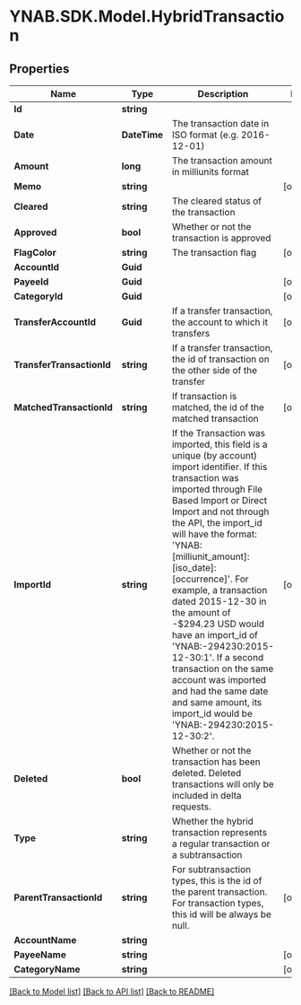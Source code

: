 # YNAB.SDK.Model.HybridTransaction
## Properties

Name | Type | Description | Notes
------------ | ------------- | ------------- | -------------
**Id** | **string** |  | 
**Date** | **DateTime** | The transaction date in ISO format (e.g. 2016-12-01) | 
**Amount** | **long** | The transaction amount in milliunits format | 
**Memo** | **string** |  | [optional] 
**Cleared** | **string** | The cleared status of the transaction | 
**Approved** | **bool** | Whether or not the transaction is approved | 
**FlagColor** | **string** | The transaction flag | [optional] 
**AccountId** | **Guid** |  | 
**PayeeId** | **Guid** |  | [optional] 
**CategoryId** | **Guid** |  | [optional] 
**TransferAccountId** | **Guid** | If a transfer transaction, the account to which it transfers | [optional] 
**TransferTransactionId** | **string** | If a transfer transaction, the id of transaction on the other side of the transfer | [optional] 
**MatchedTransactionId** | **string** | If transaction is matched, the id of the matched transaction | [optional] 
**ImportId** | **string** | If the Transaction was imported, this field is a unique (by account) import identifier.  If this transaction was imported through File Based Import or Direct Import and not through the API, the import_id will have the format: &#39;YNAB:[milliunit_amount]:[iso_date]:[occurrence]&#39;.  For example, a transaction dated 2015-12-30 in the amount of -$294.23 USD would have an import_id of &#39;YNAB:-294230:2015-12-30:1&#39;.  If a second transaction on the same account was imported and had the same date and same amount, its import_id would be &#39;YNAB:-294230:2015-12-30:2&#39;. | [optional] 
**Deleted** | **bool** | Whether or not the transaction has been deleted.  Deleted transactions will only be included in delta requests. | 
**Type** | **string** | Whether the hybrid transaction represents a regular transaction or a subtransaction | 
**ParentTransactionId** | **string** | For subtransaction types, this is the id of the parent transaction.  For transaction types, this id will be always be null. | [optional] 
**AccountName** | **string** |  | 
**PayeeName** | **string** |  | [optional] 
**CategoryName** | **string** |  | [optional] 

[[Back to Model list]](../README.md#documentation-for-models) [[Back to API list]](../README.md#documentation-for-api-endpoints) [[Back to README]](../README.md)

